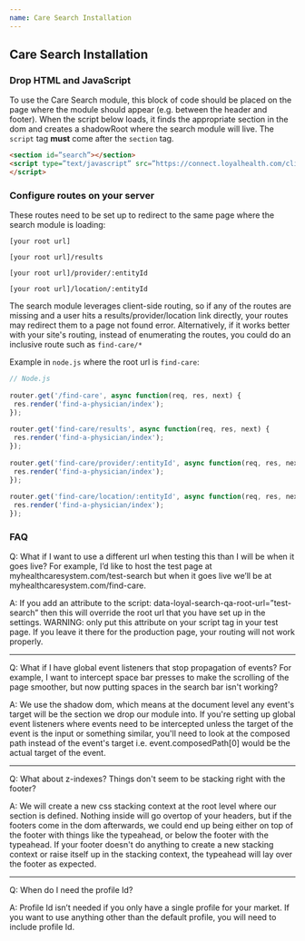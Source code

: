 ```yaml
---
name: Care Search Installation
---
```


## Care Search Installation

### Drop HTML and JavaScript

To use the Care Search module, this block of code should be placed on the page where the module should appear (e.g. between the header and footer). When the script below loads, it finds the appropriate section in the dom and creates a shadowRoot where the search module will live. The `script` tag **must** come after the `section` tag.


```html
<section id=”search”></section>
<script type=”text/javascript” src=”https://connect.loyalhealth.com/client/search.bundle.js” data-id=”search-client-id” data-value=”[Your Client ID]” async>
</script>
```

### Configure routes on your server

These routes need to be set up to redirect to the same page where the search module is loading:

`[your root url]`

`[your root url]/results`

`[your root url]/provider/:entityId`

`[your root url]/location/:entityId`
 
The search module leverages client-side routing, so if any of the routes are missing and a user hits a results/provider/location link directly, your routes may redirect them to a page not found error. Alternatively, if it works better with your site's routing, instead of enumerating the routes, you could do an inclusive route such as `find-care/*`

Example in `node.js` where the root url is `find-care`:

```js
// Node.js
 
router.get('/find-care', async function(req, res, next) {
 res.render('find-a-physician/index');
});
 
router.get('find-care/results', async function(req, res, next) {
 res.render('find-a-physician/index');
});
 
router.get('find-care/provider/:entityId', async function(req, res, next) {
 res.render('find-a-physician/index');
});
 
router.get('find-care/location/:entityId', async function(req, res, next) {
 res.render('find-a-physician/index');
});
```

### FAQ

Q: What if I want to use a different url when testing this than I will be when it goes live? For example, I’d like to host the test page at myhealthcaresystem.com/test-search but when it goes live we’ll be at myhealthcaresystem.com/find-care.

A: If you add an attribute to the script: data-loyal-search-qa-root-url=”test-search” then this will override the root url that you have set up in the settings. WARNING: only put this attribute on your script tag in your test page. If you leave it there for the production page, your routing will not work properly.

---

Q: What if I have global event listeners that stop propagation of events? For example, I want to intercept space bar presses to make the scrolling of the page smoother, but now putting spaces in the search bar isn't working?

A: We use the shadow dom, which means at the document level any event's target will be the section we drop our module into. If you're setting up global event listeners where events need to be intercepted unless the target of the event is the input or something similar, you'll need to look at the composed path instead of the event's target i.e. event.composedPath[0] would be the actual target of the event.

---

Q: What about z-indexes? Things don't seem to be stacking right with the footer?

A: We will create a new css stacking context at the root level where our section is defined. Nothing inside will go overtop of your headers, but if the footers come in the dom afterwards, we could end up being either on top of the footer with things like the typeahead, or below the footer with the typeahead. If your footer doesn't do anything to create a new stacking context or raise itself up in the stacking context, the typeahead will lay over the footer as expected.

---

Q: When do I need the profile Id?

A: Profile Id isn’t needed if you only have a single profile for your market. If you want to use anything other than the default profile, you will need to include profile Id.
